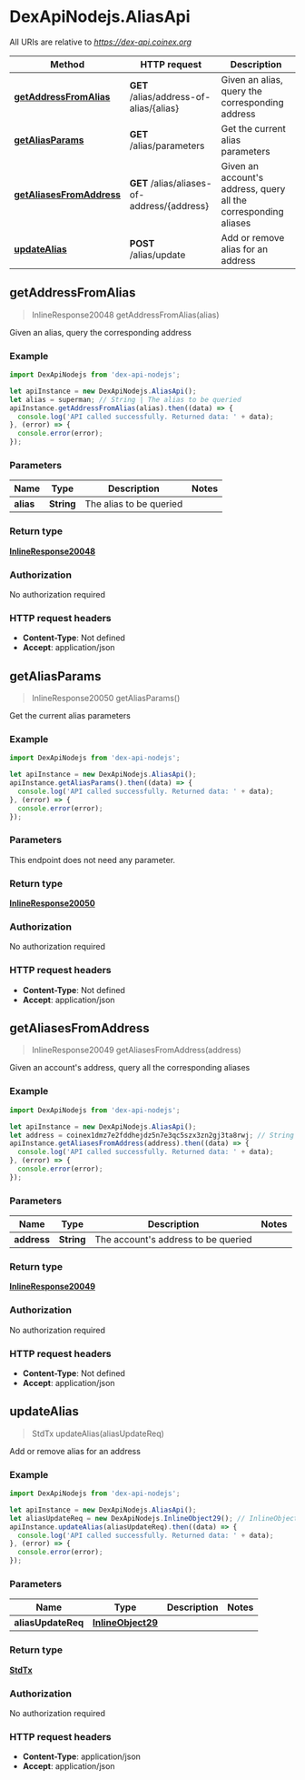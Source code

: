 # DexApiNodejs.AliasApi

All URIs are relative to *https://dex-api.coinex.org*

Method | HTTP request | Description
------------- | ------------- | -------------
[**getAddressFromAlias**](AliasApi.md#getAddressFromAlias) | **GET** /alias/address-of-alias/{alias} | Given an alias, query the corresponding address
[**getAliasParams**](AliasApi.md#getAliasParams) | **GET** /alias/parameters | Get the current alias parameters
[**getAliasesFromAddress**](AliasApi.md#getAliasesFromAddress) | **GET** /alias/aliases-of-address/{address} | Given an account&#39;s address, query all the corresponding aliases
[**updateAlias**](AliasApi.md#updateAlias) | **POST** /alias/update | Add or remove alias for an address



## getAddressFromAlias

> InlineResponse20048 getAddressFromAlias(alias)

Given an alias, query the corresponding address

### Example

```javascript
import DexApiNodejs from 'dex-api-nodejs';

let apiInstance = new DexApiNodejs.AliasApi();
let alias = superman; // String | The alias to be queried
apiInstance.getAddressFromAlias(alias).then((data) => {
  console.log('API called successfully. Returned data: ' + data);
}, (error) => {
  console.error(error);
});

```

### Parameters


Name | Type | Description  | Notes
------------- | ------------- | ------------- | -------------
 **alias** | **String**| The alias to be queried | 

### Return type

[**InlineResponse20048**](InlineResponse20048.md)

### Authorization

No authorization required

### HTTP request headers

- **Content-Type**: Not defined
- **Accept**: application/json


## getAliasParams

> InlineResponse20050 getAliasParams()

Get the current alias parameters

### Example

```javascript
import DexApiNodejs from 'dex-api-nodejs';

let apiInstance = new DexApiNodejs.AliasApi();
apiInstance.getAliasParams().then((data) => {
  console.log('API called successfully. Returned data: ' + data);
}, (error) => {
  console.error(error);
});

```

### Parameters

This endpoint does not need any parameter.

### Return type

[**InlineResponse20050**](InlineResponse20050.md)

### Authorization

No authorization required

### HTTP request headers

- **Content-Type**: Not defined
- **Accept**: application/json


## getAliasesFromAddress

> InlineResponse20049 getAliasesFromAddress(address)

Given an account&#39;s address, query all the corresponding aliases

### Example

```javascript
import DexApiNodejs from 'dex-api-nodejs';

let apiInstance = new DexApiNodejs.AliasApi();
let address = coinex1dmz7e2fddhejdz5n7e3qc5szx3zn2gj3ta8rwj; // String | The account's address to be queried
apiInstance.getAliasesFromAddress(address).then((data) => {
  console.log('API called successfully. Returned data: ' + data);
}, (error) => {
  console.error(error);
});

```

### Parameters


Name | Type | Description  | Notes
------------- | ------------- | ------------- | -------------
 **address** | **String**| The account&#39;s address to be queried | 

### Return type

[**InlineResponse20049**](InlineResponse20049.md)

### Authorization

No authorization required

### HTTP request headers

- **Content-Type**: Not defined
- **Accept**: application/json


## updateAlias

> StdTx updateAlias(aliasUpdateReq)

Add or remove alias for an address

### Example

```javascript
import DexApiNodejs from 'dex-api-nodejs';

let apiInstance = new DexApiNodejs.AliasApi();
let aliasUpdateReq = new DexApiNodejs.InlineObject29(); // InlineObject29 | 
apiInstance.updateAlias(aliasUpdateReq).then((data) => {
  console.log('API called successfully. Returned data: ' + data);
}, (error) => {
  console.error(error);
});

```

### Parameters


Name | Type | Description  | Notes
------------- | ------------- | ------------- | -------------
 **aliasUpdateReq** | [**InlineObject29**](InlineObject29.md)|  | 

### Return type

[**StdTx**](StdTx.md)

### Authorization

No authorization required

### HTTP request headers

- **Content-Type**: application/json
- **Accept**: application/json

